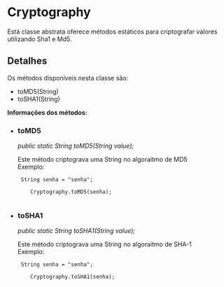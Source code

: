 # Cryptography #

Está classe abstrata oferece métodos estáticos para criptografar valores utilizando Sha1 e Md5.

## Detalhes ##

Os métodos disponíveis nesta classe são:

<ul>
<li>toMD5(String)</li>
<li>toSHA1(String)</li>
</ul>

**Informações dos métodos:**

<ul>
<li>
<h3>toMD5</h3>
<i>public static String toMD5(String value);</i>

Este método criptograva uma String no algoraitmo de MD5<br>
Exemplo:<br>
<pre><code>	String senha = "senha";<br>
	Cryptography.toMD5(senha);<br>
</code></pre>

</li>

<li>
<h3>toSHA1</h3>
<i>public static String toSHA1(String value);</i>

Este método criptograva uma String no algoraitmo de SHA-1<br>
Exemplo:<br>
<pre><code>	String senha = "senha";<br>
	Cryptography.toSHA1(senha);<br>
</code></pre>
</li>

</ul>